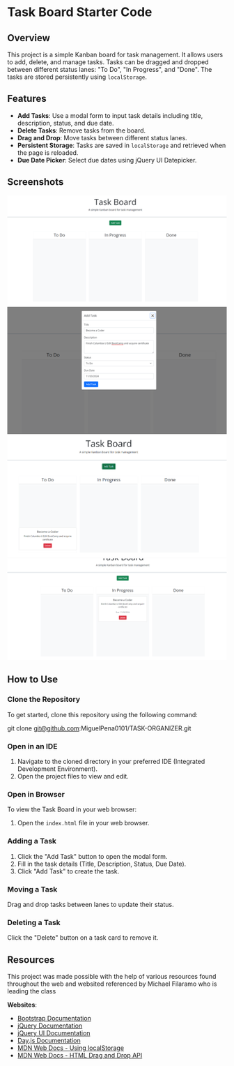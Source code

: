 # Task Board Starter Code

## Overview

This project is a simple Kanban board for task management. It allows users to add, delete, and manage tasks. Tasks can be dragged and dropped between different status lanes: "To Do", "In Progress", and "Done". The tasks are stored persistently using `localStorage`.

## Features

- **Add Tasks**: Use a modal form to input task details including title, description, status, and due date.
- **Delete Tasks**: Remove tasks from the board.
- **Drag and Drop**: Move tasks between different status lanes.
- **Persistent Storage**: Tasks are saved in `localStorage` and retrieved when the page is reloaded.
- **Due Date Picker**: Select due dates using jQuery UI Datepicker.

## Screenshots

![Task Board](/assets/screenshots/mainpage.png)
![Adding Taks](/assets/screenshots/addingtask.png)
![Added Task to TO DO](/assets/screenshots/addedtask.png)
![Drag and Drop](/assets/screenshots/dragged.png)

## How to Use

### Clone the Repository
To get started, clone this repository using the following command:

git clone git@github.com:MiguelPena0101/TASK-ORGANIZER.git


### Open in an IDE

1. Navigate to the cloned directory in your preferred IDE (Integrated Development Environment).
2. Open the project files to view and edit.

### Open in Browser

To view the Task Board in your web browser:

1. Open the `index.html` file in your web browser.

### Adding a Task

1. Click the "Add Task" button to open the modal form.
2. Fill in the task details (Title, Description, Status, Due Date).
3. Click "Add Task" to create the task.

### Moving a Task

Drag and drop tasks between lanes to update their status.

### Deleting a Task

Click the "Delete" button on a task card to remove it.

## Resources

This project was made possible with the help of various resources found throughout the web and websited referenced by Michael Filaramo who is leading the class

**Websites**: 
  - [Bootstrap Documentation](https://getbootstrap.com/docs/5.1/getting-started/introduction/)
  - [jQuery Documentation](https://api.jquery.com/)
  - [jQuery UI Documentation](https://jqueryui.com/)
  - [Day.js Documentation](https://day.js.org/)
  - [MDN Web Docs - Using localStorage](https://developer.mozilla.org/en-US/docs/Web/API/Window/localStorage)
  - [MDN Web Docs - HTML Drag and Drop API](https://developer.mozilla.org/en-US/docs/Web/API/HTML_Drag_and_Drop_API)